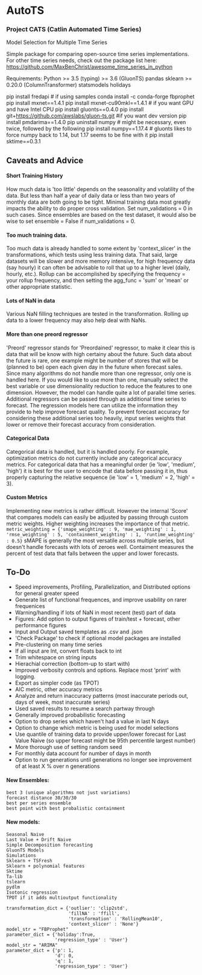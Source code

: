 # AutoTS
### Project CATS (Catlin Automated Time Series)
Model Selection for Multiple Time Series

Simple package for comparing open-source time series implementations.
For other time series needs, check out the package list here: https://github.com/MaxBenChrist/awesome_time_series_in_python

Requirements:
	Python >= 3.5 (typing) >= 3.6 (GluonTS)
	pandas
	sklearn >= 0.20.0 (ColumnTransformer)
	statsmodels
	holidays


pip install fredapi # if using samples
conda install -c conda-forge fbprophet
pip install mxnet==1.4.1
    pip install mxnet-cu90mkl==1.4.1 # if you want GPU and have Intel CPU
pip install gluonts==0.4.0
    pip install git+https://github.com/awslabs/gluon-ts.git #if you want dev version
pip install pmdarima==1.4.0 
pip uninstall numpy # might be necessary, even twice, followed by the following
pip install numpy==1.17.4 # gluonts likes to force numpy back to 1.14, but 1.17 seems to be fine with it
pip install sktime==0.3.1

## Caveats and Advice
#### Short Training History
How much data is 'too little' depends on the seasonality and volatility of the data. 
But less than half a year of daily data or less than two years of monthly data are both going to be tight. 
Minimal training data most greatly impacts the ability to do proper cross validation. Set num_validations = 0 in such cases. 
Since ensembles are based on the test dataset, it would also be wise to set ensemble = False if num_validations = 0.

#### Too much training data.
Too much data is already handled to some extent by 'context_slicer' in the transformations, which tests using less training data. 
That said, large datasets will be slower and more memory intensive, for high frequency data (say hourly) it can often be advisable to roll that up to a higher level (daily, hourly, etc.). 
Rollup can be accomplished by specifying the frequency = your rollup frequency, and then setting the agg_func = 'sum' or 'mean' or other appropriate statistic.

#### Lots of NaN in data
Various NaN filling techniques are tested in the transformation. Rolling up data to a lower frequency may also help deal with NaNs.

#### More than one preord regressor
'Preord' regressor stands for 'Preordained' regressor, to make it clear this is data that will be know with high certainy about the future. 
Such data about the future is rare, one example might be number of stores that will be (planned to be) open each given day in the future when forecast sales. 
Since many algorithms do not handle more than one regressor, only one is handled here. If you would like to use more than one, 
manually select the best variable or use dimensionality reduction to reduce the features to one dimension. 
However, the model can handle quite a lot of parallel time series. Additional regressors can be passed through as additional time series to forecast. 
The regression models here can utilize the information they provide to help improve forecast quality. 
To prevent forecast accuracy for considering these additional series too heavily, input series weights that lower or remove their forecast accuracy from consideration.

#### Categorical Data
Categorical data is handled, but it is handled poorly. For example, optimization metrics do not currently include any categorical accuracy metrics. 
For categorical data that has a meaningful order (ie 'low', 'medium', 'high') it is best for the user to encode that data before passing it in, 
thus properly capturing the relative sequence (ie 'low' = 1, 'medium' = 2, 'high' = 3).

#### Custom Metrics
Implementing new metrics is rather difficult. However the internal 'Score' that compares models can easily be adjusted by passing through custom metric weights. 
Higher weighting increases the importance of that metric. 
`metric_weighting = {'smape_weighting' : 9, 'mae_weighting' : 1, 'rmse_weighting' : 5, 'containment_weighting' : 1, 'runtime_weighting' : 0.5}` 
sMAPE is generally the most versatile across multiple series, but doesn't handle forecasts with lots of zeroes well. 
Contaiment measures the percent of test data that falls between the upper and lower forecasts. 

## To-Do
* Speed improvements, Profiling, Parallelization, and Distributed options for general greater speed
* Generate list of functional frequences, and improve usability on rarer frequenices
* Warning/handling if lots of NaN in most recent (test) part of data
* Figures: Add option to output figures of train/test + forecast, other performance figures
* Input and Output saved templates as .csv and .json
* 'Check Package' to check if optional model packages are installed
* Pre-clustering on many time series
* If all input are Int, convert floats back to int
* Trim whitespace on string inputs
* Hierachial correction (bottom-up to start with)
* Improved verbosity controls and options. Replace most 'print' with logging.
* Export as simpler code (as TPOT)
* AIC metric, other accuracy metrics
* Analyze and return inaccuracy patterns (most inaccurate periods out, days of week, most inaccurate series)
* Used saved results to resume a search partway through
* Generally improved probabilistic forecasting
* Option to drop series which haven't had a value in last N days
* Option to change which metric is being used for model selections
* Use quantile of training data to provide upper/lower forecast for Last Value Naive (so upper forecast might be 95th percentile largest number)
* More thorough use of setting random seed
* For monthly data account for number of days in month
* Option to run generations until generations no longer see improvement of at least X % over n generations

#### New Ensembles:
	best 3 (unique algorithms not just variations)
	forecast distance 30/30/30
	best per series ensemble
	best point with best probalistic containment
#### New models:
	Seasonal Naive
	Last Value + Drift Naive
	Simple Decomposition forecasting
	GluonTS Models
	Simulations
	Sklearn + TSFresh
	Sklearn + polynomial features
	Sktime
	Ta-lib
	tslearn
	pydlm
	Isotonic regression
	TPOT if it adds multioutput functionality
	
```
transformation_dict = {'outlier': 'clip2std',
                       'fillNA' : 'ffill', 
                       'transformation' : 'RollingMean10',
                       'context_slicer' : 'None'}
model_str = "FBProphet"
parameter_dict = {'holiday':True,
                  'regression_type' : 'User'}
model_str = "ARIMA"
parameter_dict = {'p': 1,
                  'd': 0,
                  'q': 1,
                  'regression_type' : 'User'}
```